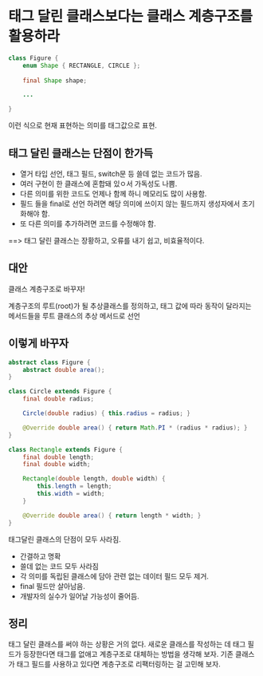 # 태그 달린 클래스보다는 클래스 계층구조를 활용하라

```java
class Figure {
    enum Shape { RECTANGLE, CIRCLE };
    
    final Shape shape;

    ...

}
```
이런 식으로 현재 표현하는 의미를 태그값으로 표현.

## 태그 달린 클래스는 단점이 한가득
* 열거 타입 선언, 태그 필드, switch문 등 쓸데 없는 코드가 많음.
* 여러 구현이 한 클래스에 혼합돼 있ㅇ서 가독성도 나쁨.
* 다른 의미를 위한 코드도 언제나 함께 하니 메모리도 많이 사용함.
* 필드 들을 final로 선언 하려면 해당 의미에 쓰이지 않는 필드까지 생성자에서 초기화해야 함.
*  또 다른 의미를 추가하려면 코드를 수정해야 함.

==> 태그 달린 클래스는 장황하고, 오류를 내기 쉽고, 비효율적이다.

## 대안
클래스 계층구조로 바꾸자!

계층구조의 루트(root)가 될 추상클래스를 정의하고, 태그 값에 따라 동작이 달라지는 메서드들을 루트 클래스의 추상 메서드로 선언

## 이렇게 바꾸자
```java
abstract class Figure {
    abstract double area();
}

class Circle extends Figure {
    final double radius;

    Circle(double radius) { this.radius = radius; }

    @Override double area() { return Math.PI * (radius * radius); }
}

class Rectangle extends Figure {
    final double length;
    final double width;

    Rectangle(double length, double width) { 
        this.length = length; 
        this.width = width; 
    }

    @Override double area() { return length * width; }
}
```
태그달린 클래스의 단점이 모두 사라짐.
* 간결하고 명확
* 쓸데 없는 코드 모두 사라짐
* 각 의미를 독립된 클래스에 담아 관련 없는 데이터 필드 모두 제거.
* final 필드만 살아남음.
* 개발자의 실수가 일어날 가능성이 줄어듬.

## 정리
태그 달린 클래스를 써야 하는 상황은 거의 없다. 새로운 클래스를 작성하는 데 태그 필드가 등장한다면 태그를 없애고 계층구조로 대체하는 방법을 생각해 보자. 기존 클래스가 태그 필드를 사용하고 있다면 계층구조로 리팩터링하는 걸 고민해 보자.
